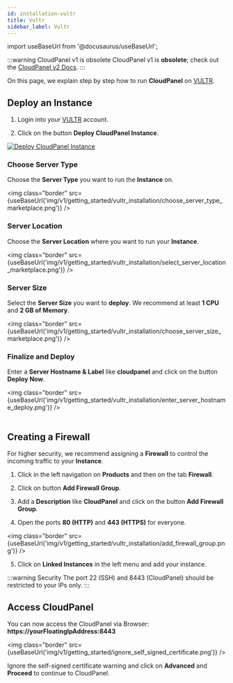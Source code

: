 ```yaml
---
id: installation-vultr
title: Vultr
sidebar_label: Vultr
---
```


import useBaseUrl from '@docusaurus/useBaseUrl';

:::warning CloudPanel v1 is obsolete
CloudPanel v1 is **obsolete**; check out the [CloudPanel v2 Docs](https://www.cloudpanel.io/docs/v2/introduction/).
:::

On this page, we explain step by step how to run **CloudPanel** on [VULTR](https://www.vultr.com/).

## Deploy an Instance

1) Login into your [VULTR](https://my.vultr.com/) account. <br />

2) Click on the button **Deploy CloudPanel Instance**.

[![Deploy CloudPanel Instance](/img/v1/getting_started/vultr_installation/create_cloudpanel_instance_one_click.png)](https://my.vultr.com/deploy?marketplace_app=cloudpanel2-ubuntu-2204&marketplace_vendor_username=cloudpanel&ref=6879286)

### Choose Server Type

Choose the **Server Type** you want to run the **Instance** on.

<img class="border" src={useBaseUrl('img/v1/getting_started/vultr_installation/choose_server_type_marketplace.png')} />

### Server Location

Choose the **Server Location** where you want to run your **Instance**.

<img class="border" src={useBaseUrl('img/v1/getting_started/vultr_installation/select_server_location_marketplace.png')} />

### Server Size

Select the **Server Size** you want to **deploy**. We recommend at least **1 CPU** and **2 GB of Memory**. 

<img class="border" src={useBaseUrl('img/v1/getting_started/vultr_installation/choose_server_size_marketplace.png')} />

### Finalize and Deploy

Enter a **Server Hostname & Label** like **cloudpanel** and click on the button **Deploy Now**.

<img class="border" src={useBaseUrl('img/v1/getting_started/vultr_installation/enter_server_hostname_deploy.png')} /> <br /><br />

## Creating a Firewall

For higher security, we recommend assigning a **Firewall** to control the incoming traffic to your **Instance**.

1) Click in the left navigation on **Products** and then on the tab **Firewall**.

2) Click on button **Add Firewall Group**.

3) Add a **Description** like **CloudPanel** and click on the button **Add Firewall Group**.

4) Open the ports **80 (HTTP)** and **443 (HTTPS)** for everyone.

<img class="border" src={useBaseUrl('img/v1/getting_started/vultr_installation/add_firewall_group.png')} />

5) Click on **Linked Instances** in the left menu and add your instance.

:::warning Security
The port 22 (SSH) and 8443 (CloudPanel) should be restricted to your IPs only.
:::

## Access CloudPanel

You can now access the CloudPanel via Browser: **https://yourFloatingIpAddress:8443**

<img class="border" src={useBaseUrl('img/v1/getting_started/ignore_self_signed_certificate.png')} />

Ignore the self-signed certificate warning and click on **Advanced** and **Proceed** to continue to CloudPanel.






